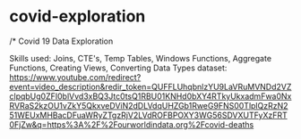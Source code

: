 # covid-exploration
/*
Covid 19 Data Exploration 

Skills used: Joins, CTE's, Temp Tables, Windows Functions, Aggregate Functions, Creating Views, Converting Data Types
dataset: https://www.youtube.com/redirect?event=video_description&redir_token=QUFFLUhqbnlzYU9LaVRuMVNDd2VZclpqbUg0ZFI0blVvd3xBQ3Jtc0tsQ1RBU01KNHd0bXY4RTkyUkxadmFwa0NxRVRaS2kzOU1vZkY5QkxveDViN2dDLVdqUHZGb1RweG9FNS00TlplQzRzN251WEUxMHBacDFuaWRyZTgzRjV2LVdROFBPOXY3WG56SDVXUTFyXzFRT0FjZw&q=https%3A%2F%2Fourworldindata.org%2Fcovid-deaths


